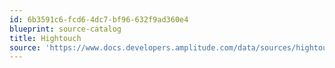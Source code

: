 ```yaml
---
id: 6b3591c6-fcd6-4dc7-bf96-632f9ad360e4
blueprint: source-catalog
title: Hightouch
source: 'https://www.docs.developers.amplitude.com/data/sources/hightouch'
---
```

